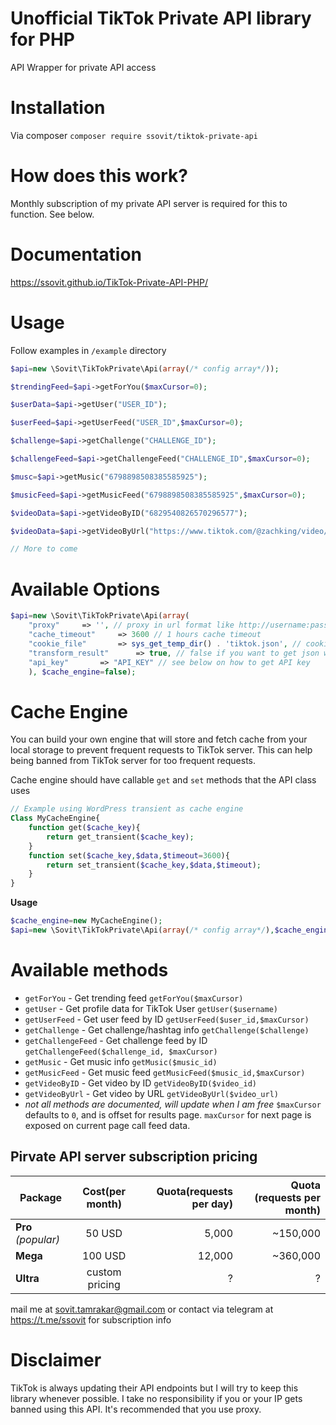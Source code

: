 # Unofficial TikTok Private API library for PHP
API Wrapper for private API access

# Installation
Via composer `composer require ssovit/tiktok-private-api`


# How does this work?
Monthly subscription of my private API server is required for this to function.
See below.


# Documentation

https://ssovit.github.io/TikTok-Private-API-PHP/

# Usage
Follow examples in `/example` directory

```php
$api=new \Sovit\TikTokPrivate\Api(array(/* config array*/));

$trendingFeed=$api->getForYou($maxCursor=0);

$userData=$api->getUser("USER_ID");

$userFeed=$api->getUserFeed("USER_ID",$maxCursor=0);

$challenge=$api->getChallenge("CHALLENGE_ID");

$challengeFeed=$api->getChallengeFeed("CHALLENGE_ID",$maxCursor=0);

$musc=$api->getMusic("6798898508385585925");

$musicFeed=$api->getMusicFeed("6798898508385585925",$maxCursor=0);

$videoData=$api->getVideoByID("6829540826570296577");

$videoData=$api->getVideoByUrl("https://www.tiktok.com/@zachking/video/6829303572832750853");

// More to come

```

# Available Options
```php
$api=new \Sovit\TikTokPrivate\Api(array(
	"proxy"		=> '', // proxy in url format like http://username:password@host:port
	"cache_timeout"		=> 3600 // 1 hours cache timeout
	"cookie_file"		=> sys_get_temp_dir() . 'tiktok.json', // cookie file path
	"transform_result"		=> true, // false if you want to get json without transforming it to more readable json dict
	"api_key"		=> "API_KEY" // see below on how to get API key
	), $cache_engine=false);
```

# Cache Engine
You can build your own engine that will store and fetch cache from your local storage to prevent frequent requests to TikTok server. This can help being banned from TikTok server for too frequent requests.

Cache engine should have callable `get` and `set` methods that the API class uses
```php
// Example using WordPress transient as cache engine
Class MyCacheEngine{
	function get($cache_key){
		return get_transient($cache_key);
	}
	function set($cache_key,$data,$timeout=3600){
		return set_transient($cache_key,$data,$timeout);
	}
}

```
**Usage**
```php
$cache_engine=new MyCacheEngine();
$api=new \Sovit\TikTokPrivate\Api(array(/* config array*/),$cache_engine);
```

# Available methods
- `getForYou` - Get trending feed `getForYou($maxCursor)`
- `getUser` - Get profile data for TikTok User `getUser($username)`
- `getUserFeed` - Get user feed by ID `getUserFeed($user_id,$maxCursor)`
- `getChallenge` - Get challenge/hashtag info `getChallenge($challenge)`
- `getChallengeFeed` - Get challenge feed by ID `getChallengeFeed($challenge_id, $maxCursor)`
- `getMusic` - Get music info `getMusic($music_id)`
- `getMusicFeed` - Get music feed `getMusicFeed($music_id,$maxCursor)`
- `getVideoByID` - Get video by ID `getVideoByID($video_id)`
- `getVideoByUrl` - Get video by URL `getVideoByUrl($video_url)`
- *not all methods are documented, will update when I am free*
`$maxCursor` defaults to `0`, and is offset for results page. `maxCursor` for next page is exposed on current page call feed data.


## Pirvate API server subscription pricing
| Package | Cost(per month) | Quota(requests per day) | Quota (requests per month) |
| ------- | :---------------: | --------------: | -----------------: |
| **Pro** *(popular)* | 50 USD | 5,000 | ~150,000 |
| **Mega** | 100 USD | 12,000 | ~360,000 |
| **Ultra** | custom pricing | ? | ? |

mail me at sovit.tamrakar@gmail.com or contact via telegram at https://t.me/ssovit for subscription info

# Disclaimer
TikTok is always updating their API endpoints but I will try to keep this library whenever possible. I take no responsibility if you or your IP gets banned using this API. It's recommended that you use proxy.